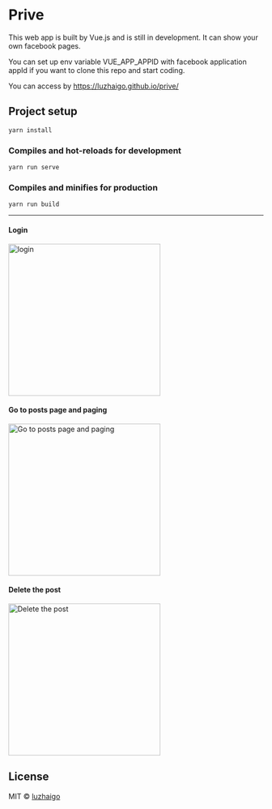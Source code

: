 # Prive
This web app is built by Vue.js and is still in development. It can show your own facebook pages.  

You can set up env variable VUE_APP_APPID with facebook application appId if you want to clone this repo and start coding.

You can access by https://luzhaigo.github.io/prive/  
## Project setup
```
yarn install
```

### Compiles and hot-reloads for development
```
yarn run serve
```

### Compiles and minifies for production
```
yarn run build
```

---

#### Login

<img src="https://luzhaigo.github.io/prive/gif/login.gif" width="300" alt="login">

#### Go to posts page and paging

<img src="https://luzhaigo.github.io/prive/gif/gotoposts.gif" width="300" alt="Go to posts page and paging">

#### Delete the post

<img src="https://luzhaigo.github.io/prive/gif/deletethepost.gif" width="300" alt="Delete the post">

## License

MIT © [luzhaigo](https://github.com/luzhaigo)